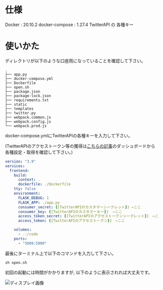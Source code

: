 # 仕様
Docker :  20.10.2
docker-compose : 1.27.4
TwitterAPI の 各種キー

# 使いかた

ディレクトリが以下のような口座雨になっていることを確認して下さい。

```
.
├── app.py
├── docker-compose.yml
├── Dockerfile
├── open.sh
├── package.json
├── package-lock.json
├── requirements.txt
├── static
├── templates
├── twitter.py
├── webpack.common.js
├── webpack.config.js
└── webpack.prod.js
```

docker-compose.ymlにTwitterAPIの各種キーを入力して下さい。

(TwitterAPIのアクセストークン等の獲得は[こちらの記事](https://blog.palettecms.jp/article/20103)のダッシュボードから各種設定・取得を確認して下さい。)

```:docker-compose.yml
version: "3.9"
services:
  frontend:
    build:
      context: .
      dockerfile: ./Dockerfile
    tty: false
    environment:
      FLASK_DEBUG: 1
      FLASK_APP: ./app.py
      consumer_secret: {{TwitterAPIのカスタマーシークレット}} ←ここ
      consumer_key: {{TwitterAPIのカスタマーキー}}  ←ここ
      access_token_secret: {{TwitterAPIのアクセストークンシークレット}}　←ここ
      access_token: {{TwitterAPIのアクセストークン}}　←ここ

    volumes:
      - .:/code
    ports:
      - "5000:5000"
```

最後にターミナル上で以下のコマンドを入力して下さい。

```:ターミナル
sh open.sh
```

初回の起動には時間がかかりますが, 以下のように表示されれば大丈夫です。

![ディスプレイ画像](https://github.com/marumaru1019/flask-twitter/ディスプレイ画像.png)
